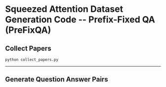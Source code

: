 # Squeezed Attention Dataset Generation Code -- Prefix-Fixed QA (PreFixQA)

## Collect Papers 
```
python collect_papers.py
```

---

## Generate Question Answer Pairs 
